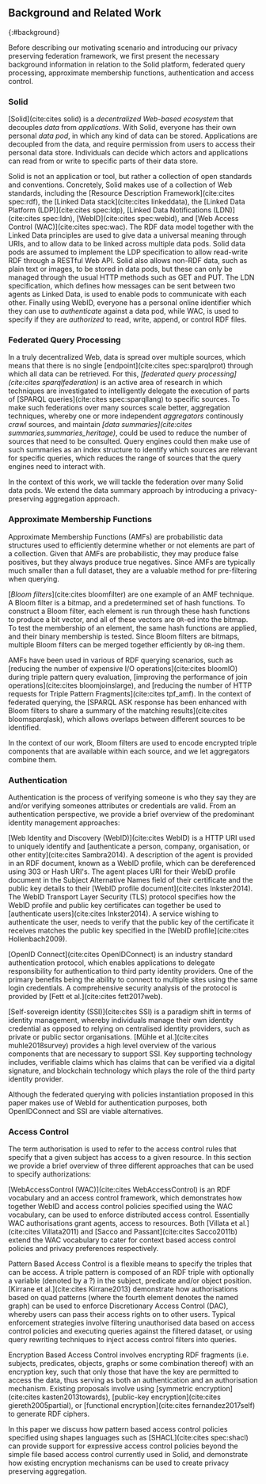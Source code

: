 ## Background and Related Work
{:#background}

Before describing our motivating scenario and introducing our privacy preserving federation framework, we first present the necessary background information in relation to the Solid platform, federated query processing, approximate membership functions, authentication and access control.

<!-- the W3C Shapes Constraint Language (SHACL). -->

### Solid

[Solid](cite:cites solid) is a _decentralized Web-based ecosystem_ that decouples _data_ from _applications_.
With Solid, everyone has their own personal _data pod_, in which any kind of data can be stored.
Applications are decoupled from the data, and require permission from users to access their personal data store.
Individuals can decide which actors and applications can read from or write to specific parts of their data store.

Solid is not an application or tool, but rather a collection of open standards and conventions.
Concretely, Solid makes use of a collection of Web standards, including the [Resource Description Framework](cite:cites spec:rdf), the [Linked Data stack](cite:cites linkeddata), the [Linked Data Platform (LDP)](cite:cites spec:ldp), [Linked Data Notifications (LDN)](cite:cites spec:ldn), [WebID](cite:cites spec:webid), and [Web Access Control (WAC)](cite:cites spec:wac). 
The RDF data model together with the Linked Data principles are used to give data a universal meaning through URIs, and to allow data to be linked across multiple data pods.
Solid data pods are assumed to implement the LDP specification to allow read-write RDF through a RESTful Web API.
Solid also allows non-RDF data, such as plain text or images, to be stored in data pods,
but these can only be managed through the usual HTTP methods such as GET and PUT.
The LDN specification, which defines how messages can be sent between two agents as Linked Data, is used to enable pods to communicate with each other.
Finally using WebID, everyone has a personal online identifier which they can use to _authenticate_ against a data pod, while WAC, is used to specify if they are _authorized_ to read, write, append, or control RDF files.

<!-- Make a simple overview figure of the specs in Solid and how they work together?
{:.todo} -->


### Federated Query Processing

In a truly decentralized Web, data is spread over multiple sources,
which means that there is no single [endpoint](cite:cites spec:sparqlprot) through which all data can be retrieved.
For this, _[federated query processing](cite:cites sparqlfederation)_ is an active area of research
in which techniques are investigated to intelligently delegate the execution of parts of [SPARQL queries](cite:cites spec:sparqllang) to specific sources.
To make such federations over many sources scale better, aggregation techniques,
whereby one or more independent _aggregators_ continously _crawl_ sources,
and maintain _[data summaries](cite:cites summaries,summaries_heritage)_, could be used to reduce the number of sources that need to be consulted.
Query engines could then make use of such summaries as an index structure to identify
which sources are relevant for specific queries,
which reduces the range of sources that the query engines need to interact with.

In the context of this work, we will tackle the federation over many Solid data pods.
We extend the data summary approach by introducing a privacy-preserving aggregation approach.

### Approximate Membership Functions

Approximate Membership Functions (AMFs) are probabilistic data structures used to efficiently determine whether or not elements are part of a collection.
Given that AMFs are probabilistic, they may produce false positives, but they always produce true negatives.
Since AMFs are typically much smaller than a full dataset,
they are a valuable method for pre-filtering when querying.

[_Bloom filters_](cite:cites bloomfilter) are one example of an AMF technique.
A Bloom filter is a bitmap, and a predetermined set of hash functions.
To construct a Bloom filter, each element is run through these hash functions to produce a bit vector,
and all of these vectors are `OR`-ed into the bitmap.
To test the membership of an element, the same hash functions are applied, and their binary membership is tested.
Since Bloom filters are bitmaps, multiple Bloom filters can be merged together efficiently by `OR`-ing them.

AMFs have been used in various of RDF querying scenarios,
such as [reducing the number of expensive I/O operations](cite:cites bloomIO) during triple pattern query evaluation,
[improving the performance of join operations](cite:cites bloomjoinslarge),
and [reducing the number of HTTP requests for Triple Pattern Fragments](cite:cites tpf_amf).
In the context of federated querying, the [SPARQL ASK response has been enhanced with Bloom filters to share a summary of the matching results](cite:cites bloomsparqlask), which allows overlaps between different sources to be identified.

In the context of our work, Bloom filters are used to encode encrypted triple components that are available within each source, and we let aggregators combine them.


### Authentication

Authentication is the process of verifying someone is who they say they are and/or verifying someones attributes or credentials are valid. From an authentication perspective, we provide a brief overview of the predominant identity management approaches: 

[Web Identity and Discovery (WebID)](cite:cites WebID) is a HTTP URI used to uniquely identify and [authenticate a person, company, organisation, or other entity](cite:cites Sambra2014). A description of the agent is provided in an RDF document, known as a WebID profile, which can be dereferenced using 303 or Hash URI's. The agent places URI for their WebID profile document in the Subject Alternative Names field of their certificate and the public key details to their [WebID profile document](cite:cites Inkster2014). The WebID Transport Layer Security (TLS) protocol specifies how the WebID profile and public key certificates can together be used to [authenticate users](cite:cites Inkster2014). A service wishing to  authenticate the user, needs to verify that the public key of the certificate it receives matches the public key specified in the [WebID profile](cite:cites Hollenbach2009).

[OpenID Connect](cite:cites OpenIDConnect) is an industry standard authentication protocol, which enables applications to delegate responsibility for authentication to third party identity providers. One of the primary benefits being the ability to connect to multiple sites using the same login credentials. A comprehensive security analysis of the protocol is provided by [Fett et al.](cite:cites fett2017web).

[Self-sovereign identity (SSI)](cite:cites SSI) is a paradigm shift in terms of identity management, whereby individuals manage their own identity credential as opposed to relying on centralised identity providers, such as private or public sector organisations. [Mühle et al.](cite:cites muhle2018survey) provides a high level overview of the various components that are necessary to support SSI. Key supporting technology includes, verifiable claims which has claims that can be verified via a digital signature, and blockchain technology which plays the role of the third party identity provider.

Although the federated querying with policies instantiation proposed in this paper makes use of WebId for authentication purposes, both OpenIDConnect and SSI are viable alternatives.

### Access Control

The term authorisation is used to refer to the access control rules that specify that a given subject has access to a given resource. In this section we provide a brief overview of three different approaches that can be used to specify authorizations:

[WebAccessControl (WAC)](cite:cites WebAccessControl) is an RDF vocabulary and an access control framework, which demonstrates how together WebID and access control policies specified using the WAC vocabulary, can be used to enforce distributed access control. Essentially WAC authorisations grant agents, access to resources. Both [Villata et al.](cite:cites Villata2011) and [Sacco and Passant](cite:cites Sacco2011b) extend the WAC vocabulary to cater for context based access control policies and privacy preferences respectively.

Pattern Based Access Control is a flexible means to specify the triples that can be access. A triple pattern is composed of an RDF triple with optionally a variable (denoted by a ?) in the subject, predicate and/or object position. [Kirrane et al.](cite:cites Kirrane2013) demonstrate how authorisations based on quad patterns (where the fourth element denotes the named graph) can be used to enforce Discretionary Access Control (DAC), whereby users can pass their access rights on to other users. Typical enforcement strategies involve filtering unauthorised data based on access control policies and executing queries against the filtered dataset, or using query rewriting techniques to inject access control filters into queries.

Encryption Based Access Control involves encrypting RDF fragments (i.e. subjects, predicates, objects, graphs or some combination thereof) with an encryption key, such that only those that have the key are permitted to access the data, thus serving as both an authentication and an authorisation mechanism. Existing proposals involve using [symmetric encryption](cite:cites kasten2013towards), [public-key encryption](cite:cites giereth2005partial), or [functional encryption](cite:cites fernandez2017self) to generate RDF ciphers.

In this paper we discuss how pattern based access control policies specified using shapes languages such as [SHACL](cite:cites spec:shacl) can provide support for expressive access control policies beyond the simple file based access control currently used in Solid, and demonstrate how existing encryption mechanisms can be used to create privacy preserving aggregation. 